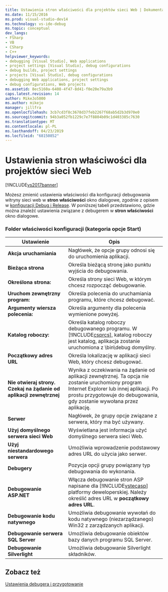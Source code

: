 ```yaml
---
title: Ustawienia stron właściwości dla projektów sieci Web | Dokumentacja firmy Microsoft
ms.date: 11/15/2016
ms.prod: visual-studio-dev14
ms.technology: vs-ide-debug
ms.topic: conceptual
dev_langs:
- FSharp
- VB
- CSharp
- C++
helpviewer_keywords:
- debugging [Visual Studio], Web applications
- project settings [Visual Studio], debug configurations
- debug builds, project settings
- projects [Visual Studio], debug configurations
- debugging Web applications, project settings
- debug configurations, Web projects
ms.assetid: 8ec5160a-6408-4f47-8d41-f0e20e79a3b9
caps.latest.revision: 14
author: MikeJo5000
ms.author: mikejo
manager: jillfra
ms.openlocfilehash: 3cb7cd3f8c3678d37feb2267f68ab5d2b3d970e0
ms.sourcegitcommit: 94b3a052fb1229c7e7f8804b09c1d403385c7630
ms.translationtype: MT
ms.contentlocale: pl-PL
ms.lasthandoff: 04/23/2019
ms.locfileid: "68150852"
---
```

# <a name="property-pages-settings-for-web-projects"></a>Ustawienia stron właściwości dla projektów sieci Web
[!INCLUDE[vs2017banner](../includes/vs2017banner.md)]

Możesz zmienić ustawienia właściwości dla konfiguracji debugowania witryny sieci web w **stron właściwości** okno dialogowe, zgodnie z opisem w [konfiguracji Debug i Release](../debugger/how-to-set-debug-and-release-configurations.md). W poniższej tabeli przedstawiono, gdzie można znaleźć ustawienia związane z debugerem w **stron właściwości** okno dialogowe.  
  
### <a name="configuration-properties-folder-start-options-category"></a>Folder właściwości konfiguracji (kategoria opcje Start)  
  
|**Ustawienie**|**Opis**|  
|-----------------|---------------------|  
|**Akcja uruchamiania**|Nagłówek, że opcje grupy odnosi się do uruchomienia aplikacji.|  
|**Bieżąca strona**|Określa bieżącą stronę jako punktu wyjścia do debugowania.|  
|**Określona strona:**|Określa strony sieci Web, w którym chcesz rozpocząć debugowanie.|  
|**Uruchom zewnętrzny program:**|Określa polecenia do uruchamiania programu, które chcesz debugować.|  
|**Argumenty wiersza polecenia:**|Określa argumenty dla polecenia wymienione powyżej.|  
|**Katalog roboczy:**|Określa katalog roboczy debugowanego programu. W [!INCLUDE[csprcs](../includes/csprcs-md.md)], katalog roboczy jest katalog, aplikacja zostanie uruchomiona z \bin\debug domyślny.|  
|**Początkowy adres URL**|Określa lokalizację w aplikacji sieci Web, który chcesz debugować.|  
|**Nie otwieraj strony. Czekaj na żądanie od aplikacji zewnętrznej**|Wynika z oczekiwania na żądanie od aplikacji zewnętrznej. Ta opcja nie zostanie uruchomiony program Internet Explorer lub innej aplikacji. Po prostu przygotowuje do debugowania, gdy zostanie wywołana przez aplikację.|  
|**Serwer**|Nagłówek, że grupy opcje związane z serwera, który ma być używany.|  
|**Użyj domyślnego serwera sieci Web**|Wyświetlana jest informacja użyć domyślnego serwera sieci Web.|  
|**Użyj niestandardowego serwera**|Umożliwia wprowadzenie podstawowy adres URL do użycia jako serwer.|  
|**Debugery**|Pozycja opcji grupy powiązany typ debugowania do wykonania.|  
|**Debugowanie ASP.NET**|Włącza debugowanie stron ASP napisane dla [!INCLUDE[vstecasp](../includes/vstecasp-md.md)] platformy deweloperskiej. Należy określić adres URL w **początkowy adres URL**.|  
|**Debugowanie kodu natywnego**|Umożliwia debugowanie wywołań do kodu natywnego (niezarządzanego) Win32 z zarządzanych aplikacji.|  
|**Debugowanie serwera SQL Server**|Umożliwia debugowanie obiektów bazy danych programu SQL Server.|  
|**Debugowanie Silverlight**|Umożliwia debugowanie Silverlight składników.|  
  
## <a name="see-also"></a>Zobacz też  
 [Ustawienia debugera i przygotowanie](../debugger/debugger-settings-and-preparation.md)
